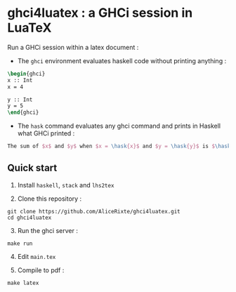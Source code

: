 # ghci4luatex : a GHCi session in LuaTeX

Run a GHCi session within a latex document :

* The `ghci` environment evaluates haskell code without printing anything :

```latex
\begin{ghci}
x :: Int
x = 4

y :: Int
y = 5
\end{ghci}
```

* The `hask` command evaluates any ghci command and prints in Haskell what GHCi printed :

```latex
The sum of $x$ and $y$ when $x = \hask{x}$ and $y = \hask{y}$ is $\hask{x + y}$.
```


## Quick start

1. Install `haskell`, `stack` and `lhs2tex` 

2. Clone this repository :

```
git clone https://github.com/AliceRixte/ghci4luatex.git
cd ghci4luatex
```

3. Run the ghci server :

```
make run
```

4. Edit `main.tex`
  
5. Compile to pdf :

```
make latex
```




